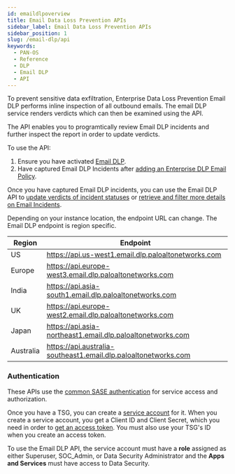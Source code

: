 ```yaml
---
id: emaildlpoverview
title: Email Data Loss Prevention APIs
sidebar_label: Email Data Loss Prevention APIs
sidebar_position: 1
slug: /email-dlp/api
keywords:
  - PAN-OS
  - Reference
  - DLP
  - Email DLP
  - API
---
```


To prevent sensitive data exfiltration, Enterprise Data Loss Prevention Email DLP performs inline inspection of all outbound emails. The email DLP service renders verdicts which can then be examined using the API. 

The API enables you to programtically review Email DLP incidents and further inspect the report in order to update verdicts.

To use the API:
1. Ensure you have activated [Email DLP](https://docs.paloaltonetworks.com/enterprise-dlp/enterprise-dlp-admin/configure-enterprise-dlp/email-dlp/activate-email-dlp).
2. Have captured Email DLP Incidents after [adding an Enterprise DLP Email Policy](https://docs.paloaltonetworks.com/enterprise-dlp/enterprise-dlp-admin/configure-enterprise-dlp/email-dlp/add-an-enterprise-dlp-email-policy).

Once you have captured Email DLP incidents, you can use the Email DLP API to [update verdicts of incident statuses](/email-dlp/api/patch-incident-api-v-1-incidents-incidentid-status/) or [retrieve and filter more details on Email Incidents](/email-dlp/api/get-incident-api-v-1-incidents/).

Depending on your instance location, the endpoint URL can change. The Email DLP endpoint is region specific.

| Region   | Endpoint                                                  |
| ---------| ------------------    |
| US       | https://api.us-west1.email.dlp.paloaltonetworks.com       |
| Europe   | https://api.europe-west3.email.dlp.paloaltonetworks.com   |
| India    | https://api.asia-south1.email.dlp.paloaltonetworks.com    |
| UK       | https://api.europe-west2.email.dlp.paloaltonetworks.com   |
| Japan    | https://api.asia-northeast1.email.dlp.paloaltonetworks.com|
| Australia| https://api.australia-southeast1.email.dlp.paloaltonetworks.com|

### Authentication

These APIs use the [common SASE authentication](/sase/docs/getstarted) for service access and authorization.

Once you have a TSG, you can create a [service account](/sase/docs/service-accounts) for it.
When you create a service account, you get a Client ID and Client Secret, which you need in order to
[get an access token](/sase/api/auth/post-auth-v-1-oauth-2-access-token).
You must also use your TSG's ID when you create an access token.

To use the Email DLP API, the service account must have a **role** assigned as either Superuser, SOC_Admin, or Data Security Administrator and the **Apps and Services** must have access to Data Security.